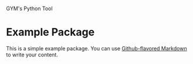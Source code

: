 GYM's Python Tool

# Example Package

This is a simple example package. You can use
[Github-flavored Markdown](https://guides.github.com/features/mastering-markdown/)
to write your content.